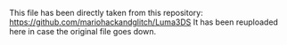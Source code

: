 This file has been directly taken from this repository: https://github.com/mariohackandglitch/Luma3DS
It has been reuploaded here in case the original file goes down.